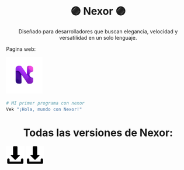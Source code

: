 <h1 align="center">🟣 Nexor 🟣</h1>
<p align="center">Diseñado para desarrolladores que buscan elegancia, velocidad y versatilidad en un solo lenguaje.</p>

<p align="left">Pagina web:</p>
<a href="https://emiliano-hn.github.io/Nexor/">
  <img src="Nexor-Data/Nexor-imagenes/Nexor-sin-fondo.png" width="100" alt="Pagina Web">
</a>

```bash
# MI primer programa con nexor
Vek "¡Hola, mundo con Nexor!"
```

<h1 align="center">Todas las versiones de Nexor:</h1>

<a href="https://github.com/user-attachments/files/22035692/Nexor.v1.1.0.zip" download><img src="Nexor-Data/Nexor-imagenes/descarga.png" width="50" height="50" alt="Descargar"></a> <a href="TU_LINK_DE_DESCARGA_AQUI"><img src="Nexor-Data/Nexor-imagenes/descarga.png" width="50" height="50" alt="Descargar"></a> 
